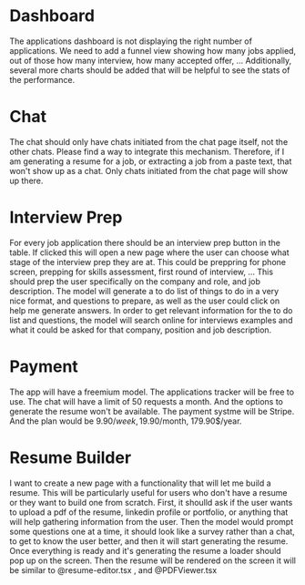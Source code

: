 # Dashboard
The applications dashboard is not displaying the right number of applications.
We need to add a funnel view showing how many jobs applied, out of those how many interview, how many accepted offer, ...
Additionally, several more charts should be added that will be helpful to see the stats of the performance.


# Chat
The chat should only have chats initiated from the chat page itself, not the other chats. Please find a way to integrate this mechanism. Therefore, if I am generating a resume for a job, or extracting a job from a paste text, that won't show up as a chat. Only chats initiated from the chat page will show up there.

# Interview Prep
For every job application there should be an interview prep button in the table. If clicked this will open a new page where the user can choose what stage of the interview prep they are at. This could be preppring for phone screen, prepping for skills assessment, first round of interview, ...
This should prep the user specifically on the company and role, and job description. The model will generate a to do list of things to do in a very nice format, and questions to prepare, as well as the user could click on help me generate answers.
In order to get relevant information for the to do list and questions, the model will search online for interviews examples and what it could be asked for that company, position and job description. 

# Payment
The app will have a freemium model. The applications tracker will be free to use. The chat will have a limit of 50 requests a month. And the options to generate the resume won't be available. The payment systme will be Stripe. And the plan would be 9.90$/week, 19.90$/month, 179.90$/year.

# Resume Builder
I want to create a new page with a functionality that will let me build a resume. This will be particularly useful for users who don't have a resume or they want to build one from scratch. First, it shoulld ask if the user wants to upload a pdf of the resume, linkedin profile or portfolio, or anything that will help gathering information from the user. Then the model would prompt some questions one at a time, it should look like a survey rather than a chat, to get to know the user better, and then it will start generating the resume. Once everything is ready and it's generating the resume a loader should pop up on the screen. Then the resume will be rendered on the screen it will be similar to @resume-editor.tsx , and @PDFViewer.tsx 